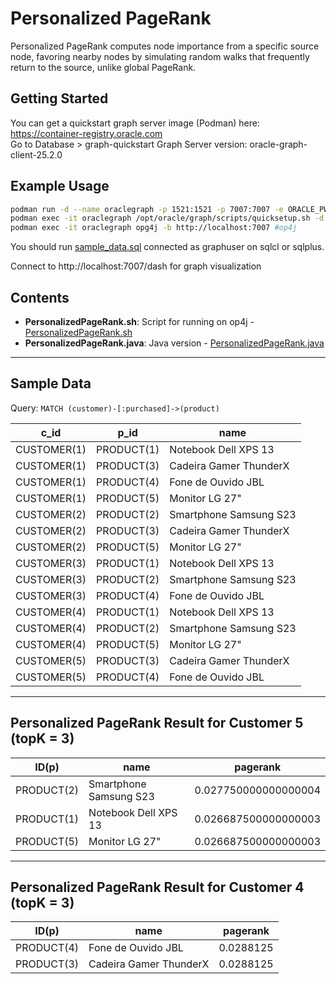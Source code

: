 # Personalized PageRank

Personalized PageRank computes node importance from a specific source node, favoring nearby nodes by simulating random walks that frequently return to the source, unlike global PageRank.

## Getting Started

You can get a quickstart graph server image (Podman) here: https://container-registry.oracle.com  
Go to Database > graph-quickstart
Graph Server version: oracle-graph-client-25.2.0

## Example Usage

```sh
podman run -d --name oraclegraph -p 1521:1521 -p 7007:7007 -e ORACLE_PWD=pass container-registry.oracle.com/database/graph-quickstart:latest
podman exec -it oraclegraph /opt/oracle/graph/scripts/quicksetup.sh -d
podman exec -it oraclegraph opg4j -b http://localhost:7007 #op4j
```
You should run [sample_data.sql](sample_data.sql) connected as graphuser on sqlcl or sqlplus.

Connect to http://localhost:7007/dash  for graph visualization

## Contents

- **PersonalizedPageRank.sh**: Script for running on op4j - [PersonalizedPageRank.sh](PersonalizedPageRank.sh)
- **PersonalizedPageRank.java**: Java version - [PersonalizedPageRank.java](PersonalizedPageRank.java)

---

## Sample Data

Query: `MATCH (customer)-[:purchased]->(product)`

| c_id        | p_id         | name                     |
|-------------|--------------|--------------------------|
| CUSTOMER(1) | PRODUCT(1)   | Notebook Dell XPS 13     |
| CUSTOMER(1) | PRODUCT(3)   | Cadeira Gamer ThunderX   |
| CUSTOMER(1) | PRODUCT(4)   | Fone de Ouvido JBL       |
| CUSTOMER(1) | PRODUCT(5)   | Monitor LG 27"           |
| CUSTOMER(2) | PRODUCT(2)   | Smartphone Samsung S23   |
| CUSTOMER(2) | PRODUCT(3)   | Cadeira Gamer ThunderX   |
| CUSTOMER(2) | PRODUCT(5)   | Monitor LG 27"           |
| CUSTOMER(3) | PRODUCT(1)   | Notebook Dell XPS 13     |
| CUSTOMER(3) | PRODUCT(2)   | Smartphone Samsung S23   |
| CUSTOMER(3) | PRODUCT(4)   | Fone de Ouvido JBL       |
| CUSTOMER(4) | PRODUCT(1)   | Notebook Dell XPS 13     |
| CUSTOMER(4) | PRODUCT(2)   | Smartphone Samsung S23   |
| CUSTOMER(4) | PRODUCT(5)   | Monitor LG 27"           |
| CUSTOMER(5) | PRODUCT(3)   | Cadeira Gamer ThunderX   |
| CUSTOMER(5) | PRODUCT(4)   | Fone de Ouvido JBL       |

---

## Personalized PageRank Result for Customer 5 (topK = 3)

| ID(p)       | name                   | pagerank               |
|-------------|------------------------|------------------------|
| PRODUCT(2)  | Smartphone Samsung S23 | 0.027750000000000004   |
| PRODUCT(1)  | Notebook Dell XPS 13   | 0.026687500000000003   |
| PRODUCT(5)  | Monitor LG 27"         | 0.026687500000000003   |

---

## Personalized PageRank Result for Customer 4 (topK = 3)

| ID(p)       | name                   | pagerank               |
|-------------|------------------------|------------------------|
| PRODUCT(4)  | Fone de Ouvido JBL     | 0.0288125              |
| PRODUCT(3)  | Cadeira Gamer ThunderX | 0.0288125              |

